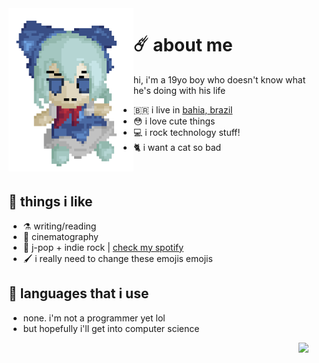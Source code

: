  <img align="left" width="200" src="https://github.com/felipe-juan/felipe-juan/blob/main/assets/fumo%20pixels.gif">

# ☄️ about me
hi, i'm a 19yo boy who doesn't know what he's doing with his life
* 🇧🇷 i live in [bahia, brazil](https://pt.wikipedia.org/wiki/Bahia)
* 😳 i love cute things
* 💻 i rock technology stuff!
* 🐈 i want a cat so bad

 <br>

## 💌 things i like
* ⚗️  writing/reading
* 🎥  cinematography
* 🎵  j-pop + indie rock | [check my spotify](https://open.spotify.com/user/jawj49qinebgdkt15jgo6lz6c)
* 🖌️  i really need to change these emojis emojis

 
## 🤌 languages that i use
* none. i'm not a programmer yet lol
* but hopefully i'll get into computer science
 <img align="right" width="40" src="https://upload.wikimedia.org/wikipedia/en/f/fd/Pusheen_the_Cat.png">

